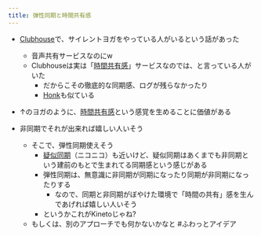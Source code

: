 ```yaml
---
title: 弾性同期と時間共有感
---
```


* [Clubhouse](Clubhouse.md)で、サイレントヨガをやっている人がいるという話があった
  
  * 音声共有サービスなのにw
  * Clubhouseは実は「[時間共有感](%E6%99%82%E9%96%93%E5%85%B1%E6%9C%89%E6%84%9F.md)」サービスなのでは、と言っている人がいた
    * だからこその徹底的な同期感、ログが残らなかったり
    * [Honk](Honk.md)も似ている
* ↑のヨガのように、[時間共有感](%E6%99%82%E9%96%93%E5%85%B1%E6%9C%89%E6%84%9F.md)という感覚を生めることに価値がある

* 非同期でそれが出来れば嬉しい人いそう
  
  * そこで、弾性同期使えそう
    * [疑似同期](%E7%96%91%E4%BC%BC%E5%90%8C%E6%9C%9F.md)（ニコニコ）も近いけど、疑似同期はあくまでも非同期という建前のもとで生まれてる同期感という感じがある
    * 弾性同期は、無意識に非同期が同期になったり同期が非同期になったりする
      * なので、同期と非同期がぼやけた環境で「時間の共有」感を生んであげれば嬉しい人いそう
    * というかこれがKinetoじゃね?
  * もしくは、別のアプローチでも何かないかなと #ふわっとアイデア
